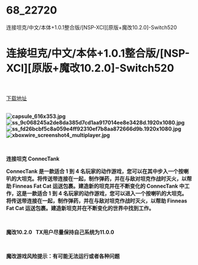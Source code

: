 # 68_22720
连接坦克/中文/本体+1.0.1整合版/[NSP-XCI][原版+魔改10.2.0]-Switch520
# 连接坦克/中文/本体+1.0.1整合版/[NSP-XCI][原版+魔改10.2.0]-Switch520
 <br/></br>
[下载地址](https://www.switch520.cc/article/22720 "下载地址")
<br/></br>

<p><strong><img title="capsule_616x353.jpg" src="https://www.switch520.cc/muke_img/2021_09_29_5189257352fb4.jpg" alt="capsule_616x353.jpg"></strong><br>
<strong><img title="ss_9c068245a2de8da385d7cd1aa917014ee8e3428d.1920x1080.jpg" src="https://www.switch520.cc/muke_img/2021_09_29_879ad834c15c7.jpg" alt="ss_9c068245a2de8da385d7cd1aa917014ee8e3428d.1920x1080.jpg"></strong><br>
<strong><img title="ss_fd26bcbf5c8a059e4ff92310ef7b8aa872666d9b.1920x1080.jpg" src="https://www.switch520.cc/muke_img/2021_09_29_5341fd0efb9f4.jpg" alt="ss_fd26bcbf5c8a059e4ff92310ef7b8aa872666d9b.1920x1080.jpg"></strong><br>
<strong><img title="xboxwire_screenshot4_multiplayer.jpg" src="https://www.switch520.cc/muke_img/2021_09_29_0a40683a65bf0.jpg" alt="xboxwire_screenshot4_multiplayer.jpg">&nbsp;</strong></p>
<p>&nbsp;</p>
<p><strong>连接坦克 ConnecTank</strong></p>
<p><strong>ConnecTank 是一款适合 1 到 4 名玩家的动作游戏，您可以在其中步入一个按喇叭的大坦克。将传送带连接在一起，制作弹药，并在与敌对坦克作战时灭火，以帮助 Finneas Fat Cat 运送包裹。建造新的坦克并在不断变化的 ConnecTank 中工作，这是一款适合 1 到 4 名玩家的动作游戏，您可以进入一个按喇叭的大坦克。将传送带连接在一起，制作弹药，并在与敌对坦克作战时灭火，以帮助 Finneas Fat Cat 运送包裹。建造新坦克并在不断变化的世界中找到工作。</strong></p>
<p>&nbsp;</p>
<p><strong>魔改10.2.0 &nbsp;&nbsp;TX用户尽量保持自己系统为11.0.0</strong></p>
<p>&nbsp;</p>
<p><strong>魔改游戏风险提示：有可能无法运行或者各种问题</strong></p>
